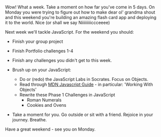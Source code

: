 Wow!  What a week.  Take a moment on how far you've come in 5 days.  On Monday you were trying to figure out how to make dear ol' grandma shout and this weekend you're building an amazing flash card app and deploying it to the world. Nice (or shall we say Niiiiiiiiiccceeee)

Next week we'll tackle JavaScript.  For the weekend you should:

* Finish your group project

* Finish Portfolio challenges 1-4

* Finish any challenges you didn't get to this week.

* Brush up on your JavaScript:
  * Do or (redo) the JavaScript Labs in Socrates.  Focus on Objects.
  * Read through  [MDN Javascript Guide](https://developer.mozilla.org/en-US/docs/Web/JavaScript/Guide) - in particular: 'Working With Objects'
  * Rewrite these Phase 1 Challenges in JavaScript
    * Roman Numerals
    * Cookies and Ovens

* Take a moment for you. Go outside or sit with a friend. Rejoice in your journey.  Breathe.

Have a great weekend - see you on Monday.
